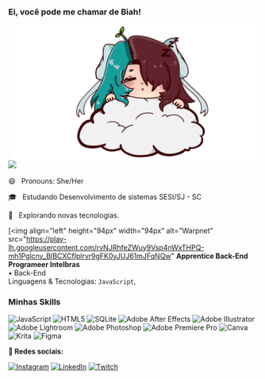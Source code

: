 ### Ei, você pode me chamar de Biah!

<img src="https://github.com/devbiah/devbiah/blob/main/000.png" min-width="400px" max-width="500px" width="500px" align="right" alt="Computador iuriCode">

<img src="https://img.shields.io/static/v1?label=my git&message=devbiah&color=f8efd4&style=for-the-badge&logo=GitHub">

<p align="left">
😄 &nbsp; Pronouns: She/Her
<p>
  
<p align="left">
🎓 &nbsp; Estudando Desenvolvimento de sistemas SESI/SJ - SC <br>
<p>
  
<p align="left">
🌱 &nbsp; Explorando novas tecnologias. </strong>
<p>

[<img align="left" height="94px" width="94px" alt="Warpnet" src="https://play-lh.googleusercontent.com/rvNJRhfeZWuy9Vsp4nWxTHPQ-mh1Pglcny_BIBCXCfIplrvr9gFK0yJUJ61mJFqNQw"
**Apprentice Back-End Programeer Intelbras** \
• Back-End \
Linguagens & Tecnologias: `JavaScript`,

<h3>Minhas Skills </h3>
  
![JavaScript](https://img.shields.io/badge/javascript-%23323330.svg?style=for-the-badge&logo=javascript&logoColor=%23F7DF1E) ![HTML5](https://img.shields.io/badge/html5-%23E34F26.svg?style=for-the-badge&logo=html5&logoColor=white) ![SQLite](https://img.shields.io/badge/sqlite-%2307405e.svg?style=for-the-badge&logo=sqlite&logoColor=white) ![Adobe After Effects](https://img.shields.io/badge/Adobe%20After%20Effects-9999FF.svg?style=for-the-badge&logo=Adobe%20After%20Effects&logoColor=white) ![Adobe Illustrator](https://img.shields.io/badge/adobeillustrator-%23FF9A00.svg?style=for-the-badge&logo=adobeillustrator&logoColor=white) ![Adobe Lightroom](https://img.shields.io/badge/Adobe%20Lightroom-31A8FF.svg?style=for-the-badge&logo=Adobe%20Lightroom&logoColor=white) ![Adobe Photoshop](https://img.shields.io/badge/adobephotoshop-%2331A8FF.svg?style=for-the-badge&logo=adobephotoshop&logoColor=white) 
![Adobe Premiere Pro](https://img.shields.io/badge/Adobe%20Premiere%20Pro-9999FF.svg?style=for-the-badge&logo=Adobe%20Premiere%20Pro&logoColor=white) ![Canva](https://img.shields.io/badge/Canva-%2300C4CC.svg?style=for-the-badge&logo=Canva&logoColor=white) ![Krita](https://img.shields.io/badge/Krita-203759?style=for-the-badge&logo=krita&logoColor=EEF37B) ![Figma](https://img.shields.io/badge/figma-%23F24E1E.svg?style=for-the-badge&logo=figma&logoColor=white)
  
  <p align="left">
  <strong>💌 Redes sociais:</strong>
   
[![Instagram](https://img.shields.io/badge/Instagram-%23E4405F.svg?logo=Instagram&logoColor=white)](https://instagram.com/kytsmi) [![LinkedIn](https://img.shields.io/badge/LinkedIn-%230077B5.svg?logo=linkedin&logoColor=white)](https://br.linkedin.com/in/beatriz-silva-65230b2b0) [![Twitch](https://img.shields.io/badge/Twitch-%239146FF.svg?logo=Twitch&logoColor=white)](https://twitch.tv/kytsmi) 
</p>  
